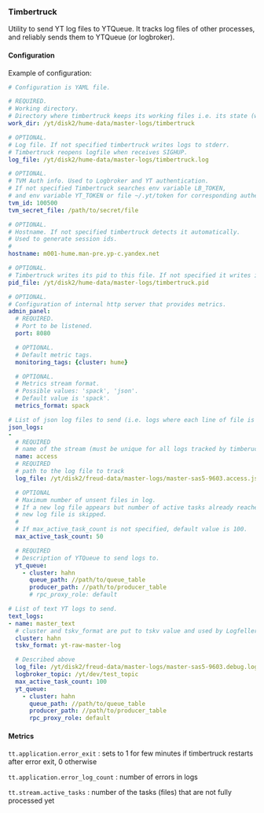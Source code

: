 ### Timbertruck

Utility to send YT log files to YTQueue.
It tracks log files of other processes, and reliably sends them to YTQueue (or logbroker).


#### Configuration

Example of configuration:
```yaml
# Configuration is YAML file.

# REQUIRED.
# Working directory.
# Directory where timbertruck keeps its working files i.e. its state (what files are to be send), and hard links to yet unsent files.
work_dir: /yt/disk2/hume-data/master-logs/timbertruck

# OPTIONAL.
# Log file. If not specified timbertruck writes logs to stderr.
# Timbertruck reopens logfile when receives SIGHUP.
log_file: /yt/disk2/hume-data/master-logs/timbertruck.log

# OPTIONAL.
# TVM Auth info. Used to Logbroker and YT authentication.
# If not specified Timbertruck searches env variable LB_TOKEN,
# and env variable YT_TOKEN or file ~/.yt/token for corresponding authentication tokens.
tvm_id: 100500
tvm_secret_file: /path/to/secret/file

# OPTIONAL.
# Hostname. If not specified timbertruck detects it automatically.
# Used to generate session ids.
#
hostname: m001-hume.man-pre.yp-c.yandex.net

# OPTIONAL.
# Timbertruck writes its pid to this file. If not specified it writes it to the {work_dir}/timbertruck.pid
pid_file: /yt/disk2/hume-data/master-logs/timbertruck.pid

# OPTIONAL.
# Configuration of internal http server that provides metrics.
admin_panel:
  # REQUIRED.
  # Port to be listened.
  port: 8080

  # OPTIONAL.
  # Default metric tags.
  monitoring_tags: {cluster: hume}

  # OPTIONAL.
  # Metrics stream format.
  # Possible values: 'spack', 'json'. 
  # Default value is 'spack'.
  metrics_format: spack

# List of json log files to send (i.e. logs where each line of file is JSON).
json_logs:
-
  # REQUIRED
  # name of the stream (must be unique for all logs tracked by timberuck)
  name: access
  # REQUIRED
  # path to the log file to track
  log_file: /yt/disk2/freud-data/master-logs/master-sas5-9603.access.json.log

  # OPTIONAL
  # Maximum number of unsent files in log.
  # If a new log file appears but number of active tasks already reached max_active_task_count
  # new log file is skipped.
  #
  # If max_active_task_count is not specified, default value is 100.
  max_active_task_count: 50

  # REQUIRED
  # Description of YTQueue to send logs to.
  yt_queue:
    - cluster: hahn
      queue_path: //path/to/queue_table
      producer_path: //path/to/producer_table
      # rpc_proxy_role: default

# List of text YT logs to send.
text_logs:
- name: master_text
  # cluster and tskv_format are put to tskv value and used by Logfeller to parse records.
  cluster: hahn
  tskv_format: yt-raw-master-log

  # Described above
  log_file: /yt/disk2/freud-data/master-logs/master-sas5-9603.debug.log
  logbroker_topic: /yt/dev/test_topic
  max_active_task_count: 100
  yt_queue:
    - cluster: hahn
      queue_path: //path/to/queue_table
      producer_path: //path/to/producer_table
      rpc_proxy_role: default
```


#### Metrics

`tt.application.error_exit`
: sets to 1 for few minutes if timbertruck restarts after error exit, 0 otherwise

`tt.application.error_log_count`
: number of errors in logs

`tt.stream.active_tasks`
: number of the tasks (files) that are not fully processed yet
